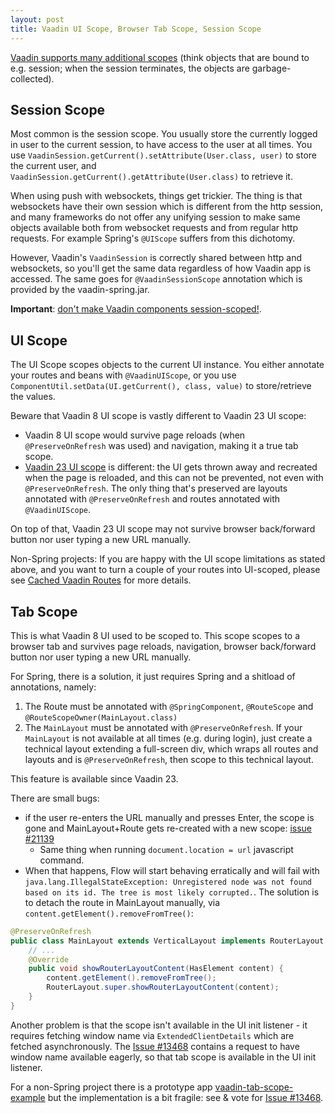 ```yaml
---
layout: post
title: Vaadin UI Scope, Browser Tab Scope, Session Scope
---
```


[Vaadin supports many additional scopes](https://vaadin.com/docs/latest/flow/integrations/spring/scopes)
(think objects that are bound to e.g. session; when the session terminates, the objects are garbage-collected).

## Session Scope

Most common is the session scope. You usually store the currently logged in user to
the current session, to have access to the user at all times. You use `VaadinSession.getCurrent().setAttribute(User.class, user)`
to store the current user, and `VaadinSession.getCurrent().getAttribute(User.class)` to retrieve it.

When using push with websockets, things get trickier. The thing is that websockets have their
own session which is different from the http session, and many frameworks do not offer
any unifying session to make same objects available both from websocket requests and from
regular http requests. For example Spring's `@UIScope` suffers from this dichotomy.

However, Vaadin's `VaadinSession` is correctly shared between http and websockets, so
you'll get the same data regardless of how Vaadin app is accessed. The same goes for `@VaadinSessionScope`
annotation which is provided by the vaadin-spring.jar.

**Important**: [don't make Vaadin components session-scoped!](../session-scoped-route/).

## UI Scope

The UI Scope scopes objects to the current UI instance. You either annotate your routes
and beans with `@VaadinUIScope`, or you use `ComponentUtil.setData(UI.getCurrent(), class, value)`
to store/retrieve the values.

Beware that Vaadin 8 UI scope is vastly different to Vaadin 23 UI scope:

* Vaadin 8 UI scope would survive page reloads (when `@PreserveOnRefresh` was used) and navigation,
  making it a true tab scope.
* [Vaadin 23 UI scope](https://vaadin.com/docs/latest/flow/integrations/spring/scopes#uiscope) is different:
  the UI gets thrown away and recreated when the page is reloaded, and this can not be prevented,
  not even with `@PreserveOnRefresh`. The only thing that's preserved are layouts annotated with `@PreserveOnRefresh`
  and routes annotated with `@VaadinUIScope`.

On top of that, Vaadin 23 UI scope may not survive browser back/forward button nor user typing a new URL manually.

Non-Spring projects: If you are happy with the UI scope limitations as stated above, and you want to
turn a couple of your routes into UI-scoped, please see [Cached Vaadin Routes](../cached-vaadin-routes/)
for more details.

## Tab Scope

This is what Vaadin 8 UI used to be scoped to. This scope scopes to a browser tab
and survives page reloads, navigation, browser back/forward button nor user typing a new URL manually.

For Spring, there is a solution, it just requires
Spring and a shitload of annotations, namely:

1. The Route must be annotated with `@SpringComponent`, `@RouteScope` and `@RouteScopeOwner(MainLayout.class)`
2. The `MainLayout` must be annotated with `@PreserveOnRefresh`. If your `MainLayout` is not available at all times (e.g. during login),
   just create a technical layout extending a full-screen div, which wraps all routes and layouts and is `@PreserveOnRefresh`, then scope
   to this technical layout.

This feature is available since Vaadin 23.

There are small bugs:

* if the user re-enters the URL manually and presses Enter, the scope is gone and MainLayout+Route gets re-created with a new scope: [issue #21139](https://github.com/vaadin/flow/issues/21139)
  * Same thing when running `document.location = url` javascript command. 
* When that happens, Flow will start behaving erratically and will fail with `java.lang.IllegalStateException: Unregistered node was not found based on its id. The tree is most likely corrupted.`.
   The solution is to detach the route in MainLayout manually, via `content.getElement().removeFromTree()`:

```java
@PreserveOnRefresh
public class MainLayout extends VerticalLayout implements RouterLayout {
    // ...
    @Override
    public void showRouterLayoutContent(HasElement content) {
        content.getElement().removeFromTree();
        RouterLayout.super.showRouterLayoutContent(content);
    }
}
```

Another problem is that the scope isn't available in the UI init listener -
it requires fetching window name via `ExtendedClientDetails` which are fetched asynchronously.
The [Issue #13468](https://github.com/vaadin/flow/issues/13468) contains a request to have window name available eagerly,
so that tab scope is available in the UI init listener.

For a non-Spring project there is a prototype app [vaadin-tab-scope-example](https://github.com/mvysny/vaadin-tab-scope-example)
but the implementation is a bit fragile: see & vote for [Issue #13468](https://github.com/vaadin/flow/issues/13468).
